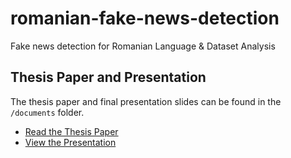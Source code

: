# romanian-fake-news-detection
Fake news detection for Romanian Language &amp; Dataset Analysis 

## Thesis Paper and Presentation

The thesis paper and final presentation slides can be found in the `/documents` folder.

* [Read the Thesis Paper](./documents/A_Comparative_Analysis_of_Text_Representation_Methods_for_Romanian_Fake_News_Detection.pdf)
* [View the Presentation](./documents/Presentation.pdf)
